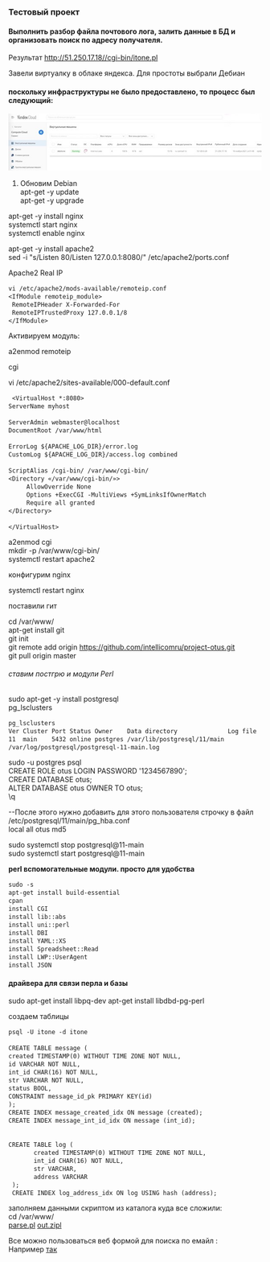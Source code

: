 ### Тестовый проект ### 


#### Выполнить разбор файла почтового лога, залить данные в БД и организовать поиск по адресу получателя. ####

Результат http://51.250.17.18//cgi-bin/itone.pl

Завели виртуалку в облаке яндекса. Для простоты выбрали Дебиан

#### поскольку инфраструктуры не было предоставлено, то процесс был следующий:  ####

![Виртуалка в облаке](https://github.com/intellicomru/public-examples/blob/main/Tests/IT-One-test/cloud.jpg)
 1. Обновим Debian  
apt-get -y update  
apt-get -y upgrade  


apt-get -y install nginx   
systemctl start nginx   
systemctl enable nginx   

apt-get -y install apache2   
sed -i "s/Listen 80/Listen 127.0.0.1:8080/" /etc/apache2/ports.conf  

 Apache2 Real IP  
 ```
vi /etc/apache2/mods-available/remoteip.conf  
<IfModule remoteip_module>
  RemoteIPHeader X-Forwarded-For
  RemoteIPTrustedProxy 127.0.0.1/8
</IfModule>
```

Активируем модуль:  

a2enmod remoteip  

cgi   

vi /etc/apache2/sites-available/000-default.conf  


```
 <VirtualHost *:8080>
ServerName myhost

ServerAdmin webmaster@localhost
DocumentRoot /var/www/html

ErrorLog ${APACHE_LOG_DIR}/error.log
CustomLog ${APACHE_LOG_DIR}/access.log combined

ScriptAlias /cgi-bin/ /var/www/cgi-bin/
<Directory «/var/www/cgi-bin/»>
     AllowOverride None
     Options +ExecCGI -MultiViews +SymLinksIfOwnerMatch
     Require all granted
</Directory>

</VirtualHost>
```

a2enmod cgi  
mkdir -p /var/www/cgi-bin/  
systemctl restart apache2    

  конфигурим  nginx   

systemctl restart nginx   

 поставили гит   

cd  /var/www/    
apt-get install git   
git init   
git remote add origin https://github.com/intellicomru/project-otus.git   
git pull origin master    

###### ставим постгрю и модули Perl   ######  

sudo apt-get -y install postgresql    
 pg_lsclusters  
 
 ```
 pg_lsclusters
Ver Cluster Port Status Owner    Data directory              Log file
11  main    5432 online postgres /var/lib/postgresql/11/main /var/log/postgresql/postgresql-11-main.log

```

sudo -u postgres psql  
CREATE ROLE otus LOGIN PASSWORD '1234567890';  
CREATE DATABASE otus;  
 ALTER DATABASE otus OWNER TO otus;  
 \q  
 
 --После этого нужно добавить для этого пользователя строчку в файл   
 /etc/postgresql/11/main/pg_hba.conf   
 local   all             otus                             md5 
 
sudo systemctl stop postgresql@11-main     
sudo systemctl start postgresql@11-main  



 **perl вспомогательные модули. просто для удобства**  
   
```
sudo -s 
apt-get install build-essential
cpan 
install CGI 
install lib::abs
install uni::perl
install DBI
install YAML::XS
install Spreadsheet::Read
install LWP::UserAgent
install JSON

```

#### драйвера для связи перла и базы #### 
sudo apt-get install libpq-dev
apt-get install libdbd-pg-perl


создаем таблицы

```
psql -U itone -d itone

CREATE TABLE message (  
created TIMESTAMP(0) WITHOUT TIME ZONE NOT NULL,
id VARCHAR NOT NULL,
int_id CHAR(16) NOT NULL,
str VARCHAR NOT NULL,
status BOOL,
CONSTRAINT message_id_pk PRIMARY KEY(id)
);
CREATE INDEX message_created_idx ON message (created);
CREATE INDEX message_int_id_idx ON message (int_id);


CREATE TABLE log (
       created TIMESTAMP(0) WITHOUT TIME ZONE NOT NULL,
       int_id CHAR(16) NOT NULL,
       str VARCHAR,
       address VARCHAR
 );
 CREATE INDEX log_address_idx ON log USING hash (address);

```

заполняем данными скриптом из каталога куда все сложили:  
cd /var/www/  
[parse.pl](https://github.com/intellicomru/public-examples/blob/main/Tests/IT-One-test/parse.pl ) [out.zipl](https://github.com/intellicomru/public-examples/blob/main/Tests/IT-One-test/out.zip  )   

Все можно пользоваться веб формой для поиска по емайл :  
Например [так](http://51.250.17.18/cgi-bin/itone.pl?search=xmdnwgppabwp%40gmail.com)  




